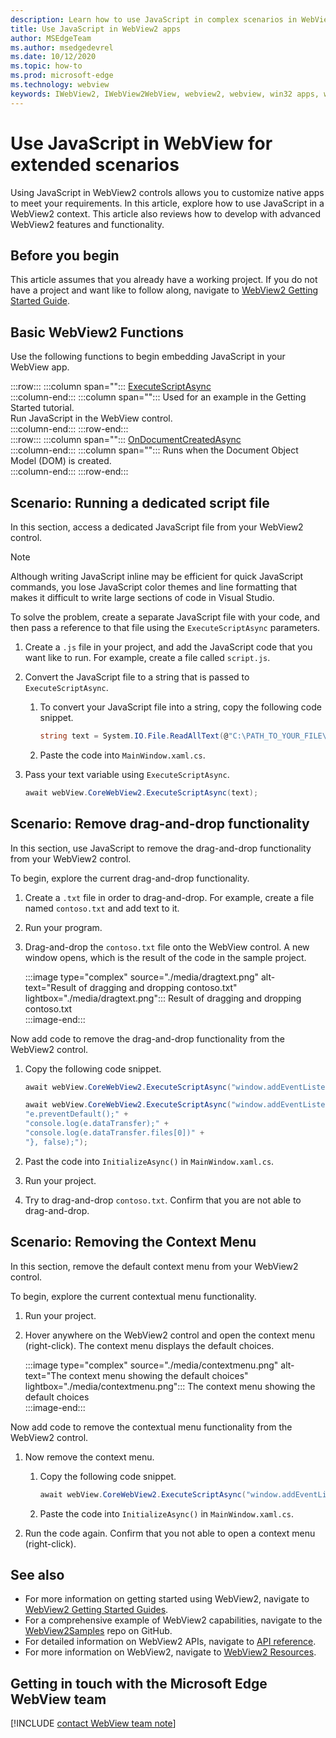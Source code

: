 ```yaml
---
description: Learn how to use JavaScript in complex scenarios in WebView2 apps
title: Use JavaScript in WebView2 apps
author: MSEdgeTeam
ms.author: msedgedevrel
ms.date: 10/12/2020
ms.topic: how-to
ms.prod: microsoft-edge
ms.technology: webview
keywords: IWebView2, IWebView2WebView, webview2, webview, win32 apps, win32, edge, ICoreWebView2, ICoreWebView2Host, browser control, edge html
---
```

# Use JavaScript in WebView for extended scenarios  

Using JavaScript in WebView2 controls allows you to customize native apps to meet your requirements.  In this article, explore how to use JavaScript in a WebView2 context.  This article also reviews how to develop with advanced WebView2 features and functionality.  

## Before you begin  

This article assumes that you already have a working project.  If you do not have a project and want like to follow along, navigate to [WebView2 Getting Started Guide][Webview2GettingstartedWpf].  

## Basic WebView2 Functions  

Use the following functions to begin embedding JavaScript in your WebView app.  

:::row:::
   :::column span="":::
      [ExecuteScriptAsync][Webview2ReferenceWpf09515MicrosoftWebExecutescriptasync]  
   :::column-end:::
   :::column span="":::
      Used for an example in the Getting Started tutorial.  
      Run JavaScript in the WebView control.  
   :::column-end:::
:::row-end:::  
:::row:::
   :::column span="":::
      [OnDocumentCreatedAsync][Webview2ReferenceWin3209538Icorewebview2Addscripttoexecuteondocumentcreated]  
   :::column-end:::
   :::column span="":::
      Runs when the Document Object Model \(DOM\) is created.  
   :::column-end:::
:::row-end:::  

## Scenario:  Running a dedicated script file  

In this section, access a dedicated JavaScript file from your WebView2 control.  

> [!NOTE]
> Although writing JavaScript inline may be efficient for quick JavaScript commands, you lose JavaScript color themes and line formatting that makes it difficult to write large sections of code in Visual Studio.  

To solve the problem, create a separate JavaScript file with your code, and then pass a reference to that file using the `ExecuteScriptAsync` parameters.  

1.  Create a `.js` file in your project, and add the JavaScript code that you want like to run.  For example, create a file called `script.js`.  
1.  Convert the JavaScript file to a string that is passed to `ExecuteScriptAsync`.  
    1.  To convert your JavaScript file into a string, copy the following code snippet.  
        
        ```csharp
        string text = System.IO.File.ReadAllText(@"C:\PATH_TO_YOUR_FILE\script.js");
        ```  
        
    1.  Paste the code into `MainWindow.xaml.cs`.  
1.  Pass your text variable using `ExecuteScriptAsync`.  
    
    ```csharp
    await webView.CoreWebView2.ExecuteScriptAsync(text);
    ```  

## Scenario:  Remove drag-and-drop functionality  

In this section, use JavaScript to remove the drag-and-drop functionality from your WebView2 control.  

To begin, explore the current drag-and-drop functionality.  

1.  Create a `.txt` file in order to drag-and-drop.  For example, create a file named `contoso.txt` and add text to it.  
1.  Run your program.  
1.  Drag-and-drop the `contoso.txt` file onto the WebView control.  A new window opens, which is the result of the code in the sample project.  
    
    :::image type="complex" source="./media/dragtext.png" alt-text="Result of dragging and dropping contoso.txt" lightbox="./media/dragtext.png":::
       Result of dragging and dropping contoso.txt  
    :::image-end:::  

Now add code to remove the drag-and-drop functionality from the WebView2 control.  

1.  Copy the following code snippet.   
    
    ```csharp   
    await webView.CoreWebView2.ExecuteScriptAsync("window.addEventListener('dragover',function(e){e.preventDefault();},false);");
    
    await webView.CoreWebView2.ExecuteScriptAsync("window.addEventListener('drop',function(e){" +
    "e.preventDefault();" +
    "console.log(e.dataTransfer);" +
    "console.log(e.dataTransfer.files[0])" +
    "}, false);");
    ```  
 
1.  Past the code into `InitializeAsync()` in `MainWindow.xaml.cs`.  
1.  Run your project.  
1.  Try to drag-and-drop `contoso.txt`.  Confirm that you are not able to drag-and-drop.  

## Scenario:  Removing the Context Menu  

In this section, remove the default context menu from your WebView2 control.  

To begin, explore the current contextual menu functionality.  

1.  Run your project.  
1.  Hover anywhere on the WebView2 control and open the context menu \(right-click\).  The context menu displays the default choices.  
    
    :::image type="complex" source="./media/contextmenu.png" alt-text="The context menu showing the default choices" lightbox="./media/contextmenu.png":::
       The context menu showing the default choices  
    :::image-end:::  
    
Now add code to remove the contextual menu functionality from the WebView2 control.  

1.  Now remove the context menu.  
    1.  Copy the following code snippet.  
        
        ```csharp   
        await webView.CoreWebView2.ExecuteScriptAsync("window.addEventListener('contextmenu', window => {window.preventDefault();});");
        ```  
        
    1.  Paste the code into `InitializeAsync()` in `MainWindow.xaml.cs`.  
1.  Run the code again.  Confirm that you not able to open a context menu \(right-click\).  
   
## See also  

*   For more information on getting started using WebView2, navigate to [WebView2 Getting Started Guides][Webview2MainGettingStarted].  
*   For a comprehensive example of WebView2 capabilities, navigate to the [WebView2Samples][GithubMicrosoftedgeWebview2samples] repo on GitHub.  
*   For detailed information on WebView2 APIs, navigate to [API reference][Webview2ApiReference].  
*   For more information on WebView2, navigate to [WebView2 Resources][Webview2MainNextSteps].  

## Getting in touch with the Microsoft Edge WebView team  

[!INCLUDE [contact WebView team note](../includes/contact-webview-team-note.md)]  

<!-- links -->  

[DevtoolsGuideChromiumMain]: ../../devtools-guide-chromium.md "Microsoft Edge (Chromium) Developer Tools | Microsoft Docs"  


[Webview2ApiReference]: ../webview2-api-reference.md "Microsoft Edge WebView2 API Reference | Microsoft Docs"  
[Webview2GettingstartedWpf]: ../gettingstarted/wpf.md "Getting started with WebView2 in WPF (Preview) | Microsoft Docs"  
[Webview2MainGettingStarted]: ../index.md#getting-started "Getting started - Introduction to Microsoft Edge WebView2 (Preview) | Microsoft Docs"  
[Webview2MainNextSteps]: ../index.md#next-steps "Next steps - Introduction to Microsoft Edge WebView2 (Preview) | Microsoft Docs"  
[Webview2ReferenceWin3209538Icorewebview2Addscripttoexecuteondocumentcreated]: ../reference/win32/0-9-538/icorewebview2.md#addscripttoexecuteondocumentcreated "AddScriptToExecuteOnDocumentCreated - 0.9.579 - interface ICoreWebView2 | Microsoft Docs"  
[Webview2ReferenceWpf09515MicrosoftWebExecutescriptasync]: ../reference/wpf/0-9-515/microsoft-web-webview2-wpf-webview2.md#executescriptasync "ExecuteScriptAsync - Microsoft.Web.WebView2.Wpf.WebView2 class | Microsoft Docs"  

[GithubMicrosoftedgeWebview2samples]: https://github.com/MicrosoftEdge/WebView2Samples "WebView2 Samples - MicrosoftEdge/WebView2Samples | GitHub"  
